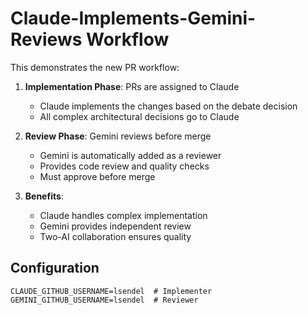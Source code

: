 # Claude-Implements-Gemini-Reviews Workflow

This demonstrates the new PR workflow:

1. **Implementation Phase**: PRs are assigned to Claude
   - Claude implements the changes based on the debate decision
   - All complex architectural decisions go to Claude

2. **Review Phase**: Gemini reviews before merge
   - Gemini is automatically added as a reviewer
   - Provides code review and quality checks
   - Must approve before merge

3. **Benefits**:
   - Claude handles complex implementation
   - Gemini provides independent review
   - Two-AI collaboration ensures quality

## Configuration

```env
CLAUDE_GITHUB_USERNAME=lsendel  # Implementer
GEMINI_GITHUB_USERNAME=lsendel  # Reviewer
```